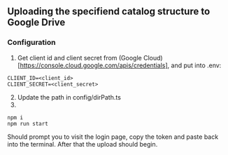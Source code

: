 ## Uploading the specifiend catalog structure to Google Drive
### Configuration
1. Get client id and client secret from (Google Cloud)[https://console.cloud.google.com/apis/credentials], and put into .env:
```
CLIENT_ID=<client_id>
CLIENT_SECRET=<client_secret>
```
2. Update the path in config/dirPath.ts
3. 
```
npm i
npm run start
```
Should prompt you to visit the login page, copy the token and paste back into the terminal.
After that the upload should begin.
